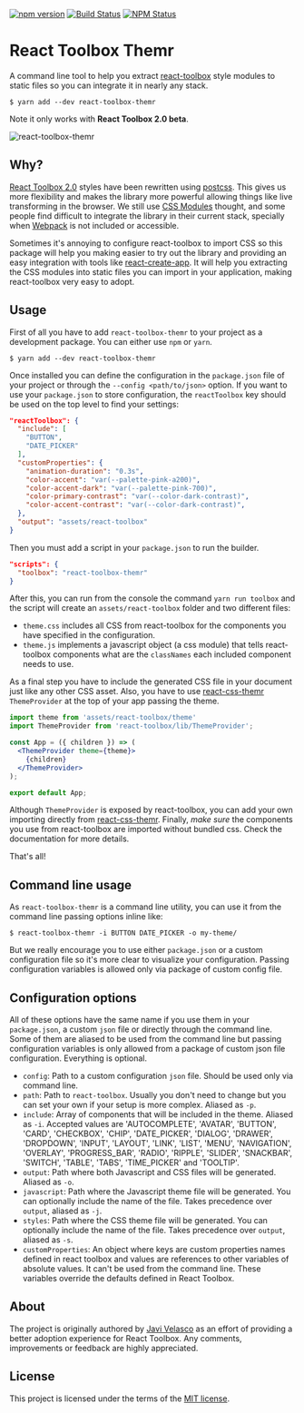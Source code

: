 [![npm version](https://img.shields.io/npm/v/react-toolbox-themr.svg?style=flat-square)](https://www.npmjs.com/package/react-toolbox-themr)
[![Build Status](http://img.shields.io/travis/react-toolbox/react-toolbox-themr/master.svg?style=flat-square)](https://travis-ci.org/react-toolbox/react-toolbox-themr)
[![NPM Status](http://img.shields.io/npm/dm/react-toolbox-themr.svg?style=flat-square)](https://www.npmjs.com/package/react-toolbox-themr)

# React Toolbox Themr

A command line tool to help you extract [react-toolbox](www.react-toolbox.com) style modules to static files so you can integrate it in nearly any stack.

```
$ yarn add --dev react-toolbox-themr
```

Note it only works with **React Toolbox 2.0 beta**.

![react-toolbox-themr](https://cloud.githubusercontent.com/assets/1634922/21305836/285a092a-c5ce-11e6-8ad4-7b170dc97d1b.gif)

## Why?

[React Toolbox 2.0](https://github.com/react-toolbox/react-toolbox/releases) styles have been rewritten using [postcss](https://github.com/postcss/postcss). This gives us more flexibility and makes the library more powerful allowing things like live transforming in the browser. We still use [CSS Modules](https://github.com/css-modules/css-modules) thought, and some people find difficult to integrate the library in their current stack, specially when [Webpack](https://webpack.github.io/) is not included or accessible.

Sometimes it's annoying to configure react-toolbox to import CSS so this package will help you making easier to try out the library and providing an easy integration with tools like [react-create-app](https://github.com/facebookincubator/create-react-app). It will help you extracting the CSS modules into static files you can import in your application, making react-toolbox very easy to adopt.

## Usage

First of all you have to add `react-toolbox-themr` to your project as a development package. You can either use `npm` or `yarn`.

```
$ yarn add --dev react-toolbox-themr
```

Once installed you can define the configuration in the `package.json` file of your project or through the `--config <path/to/json>` option. If you want to use your `package.json` to store configuration, the `reactToolbox` key should be used on the top level to find your settings:

```json
"reactToolbox": {
  "include": [
    "BUTTON",
    "DATE_PICKER"
  ],
  "customProperties": {
    "animation-duration": "0.3s",
    "color-accent": "var(--palette-pink-a200)",
    "color-accent-dark": "var(--palette-pink-700)",
    "color-primary-contrast": "var(--color-dark-contrast)",
    "color-accent-contrast": "var(--color-dark-contrast)",
  },
  "output": "assets/react-toolbox"
}
```

Then you must add a script in your `package.json` to run the builder.

```json
"scripts": {
  "toolbox": "react-toolbox-themr"
}
```

After this, you can run from the console the command `yarn run toolbox` and the script will create an `assets/react-toolbox` folder and two different files:

- `theme.css` includes all CSS from react-toolbox for the components you have specified in the configuration.
- `theme.js` implements a javascript object (a css module) that tells react-toolbox components what are the `classNames` each included component needs to use.

As a final step you have to include the generated CSS file in your document just like any other CSS asset. Also, you have to use [react-css-themr](https://github.com/javivelasco/react-css-themr) `ThemeProvider` at the top of your app passing the theme.

```jsx
import theme from 'assets/react-toolbox/theme'
import ThemeProvider from 'react-toolbox/lib/ThemeProvider';

const App = ({ children }) => (  
  <ThemeProvider theme={theme}>
    {children}
  </ThemeProvider>
);

export default App;
```

Although `ThemeProvider` is exposed by react-toolbox, you can add your own importing directly from [react-css-themr](https://github.com/javivelasco/react-css-themr). Finally, *make sure* the components you use from react-toolbox are imported without bundled css. Check the documentation for more details.


That's all!

## Command line usage

As `react-toolbox-themr` is a command line utility, you can use it from the command line passing options inline like:

```
$ react-toolbox-themr -i BUTTON DATE_PICKER -o my-theme/
```

But we really encourage you to use either `package.json` or a custom configuration file so it's more clear to visualize your configuration. Passing configuration variables is allowed only via package of custom config file.


## Configuration options

All of these options have the same name if you use them in your `package.json`, a custom `json` file or directly through the command line. Some of them are aliased to be used from the command line but passing configuration variables is only allowed from a package of custom json file configuration. Everything is optional.

- `config`: Path to a custom configuration `json` file. Should be used only via command line.
- `path`: Path to `react-toolbox`. Usually you don't need to change but you can set your own if your setup is more complex. Aliased as `-p`.
- `include`: Array of components that will be included in the theme. Aliased as `-i`. Accepted values are 'AUTOCOMPLETE', 'AVATAR', 'BUTTON', 'CARD', 'CHECKBOX', 'CHIP', 'DATE_PICKER', 'DIALOG', 'DRAWER', 'DROPDOWN', 'INPUT', 'LAYOUT', 'LINK', 'LIST', 'MENU', 'NAVIGATION', 'OVERLAY', 'PROGRESS_BAR', 'RADIO', 'RIPPLE', 'SLIDER', 'SNACKBAR', 'SWITCH', 'TABLE', 'TABS', 'TIME_PICKER' and 'TOOLTIP'.
- `output`: Path where both Javascript and CSS files will be generated. Aliased as `-o`.
- `javascript`: Path where the Javascript theme file will be generated. You can optionally include the name of the file. Takes precedence over `output`, aliased as `-j`.
- `styles`: Path where the CSS theme file will be generated. You can optionally include the name of the file. Takes precedence over `output`, aliased as `-s`.
- `customProperties`: An object where keys are custom properties names defined in react toolbox and values are references to other variables of absolute values. It can't be used from the command line. These variables override the defaults defined in React Toolbox.

## About

The project is originally authored by [Javi Velasco](www.twitter.com/javivelasco) as an effort of providing a better adoption experience for React Toolbox. Any comments, improvements or feedback are highly appreciated.

## License
This project is licensed under the terms of the [MIT license](https://github.com/react-toolbox/react-toolbox-themr/blob/master/LICENSE).

